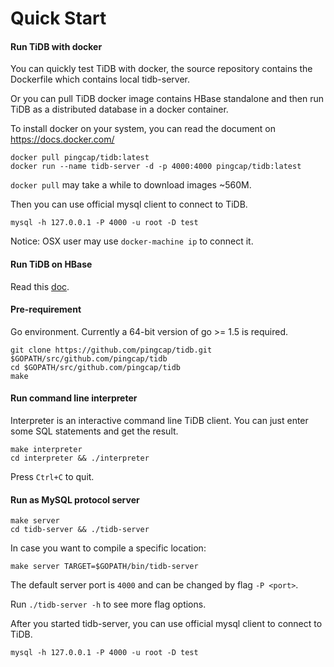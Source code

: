# Quick Start

#### Run TiDB with docker

You can quickly test TiDB with docker, the source repository contains the Dockerfile which
contains local tidb-server.

Or you can pull TiDB docker image contains HBase standalone and then run TiDB as a distributed database in a docker container.

To install docker on your system, you can read the document on https://docs.docker.com/

```
docker pull pingcap/tidb:latest
docker run --name tidb-server -d -p 4000:4000 pingcap/tidb:latest
```

`docker pull` may take a while to download images ~560M.

Then you can use official mysql client to connect to TiDB.

```
mysql -h 127.0.0.1 -P 4000 -u root -D test
```

Notice: OSX user may use `docker-machine ip` to connect it.

#### __Run TiDB on HBase__

Read this [doc](https://github.com/pingcap/tidb/blob/master/docs/HBASE_QUICKSTART.md).

#### __Pre-requirement__

Go environment. Currently a 64-bit version of go >= 1.5 is required.
```
git clone https://github.com/pingcap/tidb.git $GOPATH/src/github.com/pingcap/tidb
cd $GOPATH/src/github.com/pingcap/tidb
make
```

#### __Run command line interpreter__

Interpreter is an interactive command line TiDB client.
You can just enter some SQL statements and get the result.
```
make interpreter
cd interpreter && ./interpreter
```
Press `Ctrl+C` to quit.

#### __Run as MySQL protocol server__

```
make server
cd tidb-server && ./tidb-server
```

In case you want to compile a specific location:

```
make server TARGET=$GOPATH/bin/tidb-server
```

The default server port is `4000` and can be changed by flag `-P <port>`.

Run `./tidb-server -h` to see more flag options.

After you started tidb-server, you can use official mysql client to connect to TiDB.

```
mysql -h 127.0.0.1 -P 4000 -u root -D test
```

